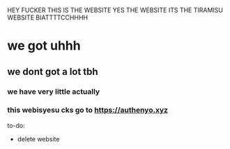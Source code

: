HEY FUCKER THIS IS THE WEBSITE YES THE WEBSITE ITS THE TIRAMISU WEBSITE BIATTTTCCHHHH

# we got uhhh
## we dont got a lot tbh
### we have very little actually
### this webisyesu cks go to https://authenyo.xyz

to-do:
* delete website
